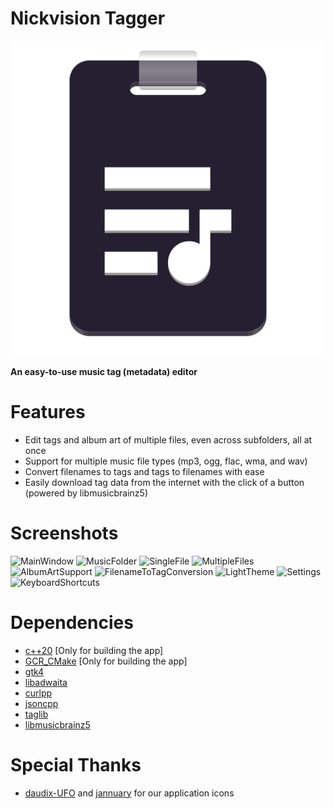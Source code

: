 # Nickvision Tagger
![icon](resources/readme-tagger-icon.png)

**An easy-to-use music tag (metadata) editor**

# Features
- Edit tags and album art of multiple files, even across subfolders, all at once
- Support for multiple music file types (mp3, ogg, flac, wma, and wav)
- Convert filenames to tags and tags to filenames with ease
- Easily download tag data from the internet with the click of a button (powered by libmusicbrainz5)

# Screenshots
![MainWindow](https://user-images.githubusercontent.com/17648453/171565066-5c715e90-61e7-40c7-80a6-77a2bf3079e8.png)
![MusicFolder](https://user-images.githubusercontent.com/17648453/171565079-5287d6c1-2698-48be-b9fd-eea1be912697.png)
![SingleFile](https://user-images.githubusercontent.com/17648453/171565097-69b1195a-4eac-4178-a809-fe0c1f4e81e5.png)
![MultipleFiles](https://user-images.githubusercontent.com/17648453/171565114-e223a9f1-4785-4ec2-bc03-4e9a6976466a.png)
![AlbumArtSupport](https://user-images.githubusercontent.com/17648453/171565137-aba8028e-40d7-473b-92f1-febfc1883fb2.png)
![FilenameToTagConversion](https://user-images.githubusercontent.com/17648453/170810816-406b65fd-7f37-4d11-b821-8e7a82ab9029.png)
![LightTheme](https://user-images.githubusercontent.com/17648453/171565160-0d6dca47-886d-405b-8a11-58f20263cfdc.png)
![Settings](https://user-images.githubusercontent.com/17648453/170810823-6fe3baf0-2826-4ecf-8d30-c75a715095aa.png)
![KeyboardShortcuts](https://user-images.githubusercontent.com/17648453/171565179-e859fc7e-af7f-4f61-beed-f7c3294cfff9.png)

# Dependencies
- [c++20](https://en.cppreference.com/w/cpp/20) [Only for building the app]
- [GCR_CMake](https://github.com/Makman2/GCR_CMake) [Only for building the app]
- [gtk4](https://gtk.org/)
- [libadwaita](https://gnome.pages.gitlab.gnome.org/libadwaita/)
- [curlpp](http://www.curlpp.org/)
- [jsoncpp](https://github.com/open-source-parsers/jsoncpp)
- [taglib](https://taglib.org/)
- [libmusicbrainz5](https://musicbrainz.org/doc/libmusicbrainz)

# Special Thanks
- [daudix-UFO](https://github.com/daudix-UFO) and [jannuary](https://github.com/jannuary) for our application icons
